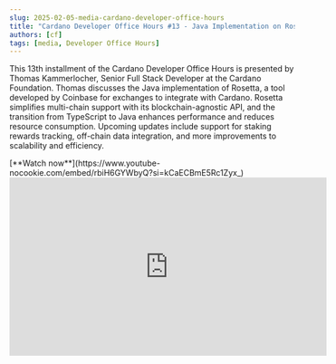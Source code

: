 ```yaml
---
slug: 2025-02-05-media-cardano-developer-office-hours
title: "Cardano Developer Office Hours #13 - Java Implementation on Rosetta"
authors: [cf]
tags: [media, Developer Office Hours]
---
```


This 13th installment of the Cardano Developer Office Hours is presented by Thomas Kammerlocher, Senior Full Stack Developer at the Cardano Foundation. Thomas discusses the Java implementation of Rosetta, a tool developed by Coinbase for exchanges to integrate with Cardano. Rosetta simplifies multi-chain support with its blockchain-agnostic API, and the transition from TypeScript to Java enhances performance and reduces resource consumption. Upcoming updates include support for staking rewards tracking, off-chain data integration, and more improvements to scalability and efficiency.

<div style={{ textAlign: 'right' }}>
[**Watch now**](https://www.youtube-nocookie.com/embed/rbiH6GYWbyQ?si=kCaECBmE5Rc1Zyx_)
</div>

<iframe width="560" height="315" src="https://www.youtube-nocookie.com/embed/rbiH6GYWbyQ?si=kCaECBmE5Rc1Zyx_" title="YouTube video player" frameborder="0" allow="accelerometer; autoplay; clipboard-write; encrypted-media; gyroscope; picture-in-picture; web-share" referrerpolicy="strict-origin-when-cross-origin" allowfullscreen></iframe>